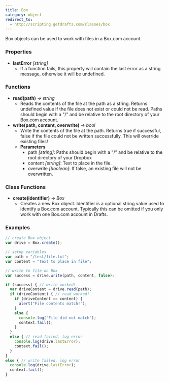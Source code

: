 ```yaml
---
title: Box
category: object
redirect_to:
  - http://scripting.getdrafts.com/classes/box
---
```


Box objects can be used to work with files in a Box.com account.

### Properties

- **lastError** *[string]*
  - If a function fails, this property will contain the last error as a string message, otherwise it will be undefined.

### Functions

- **read(path)** *-> string*
  - Reads the contents of the file at the path as a string. Returns undefined value if the file does not exist or could not be read. Paths should begin with a "/" and be relative to the root directory of your Box.com account.
- **write(path, content, overwrite)** *-> bool*
  - Write the contents of the file at the path. Returns true if successful, false if the file could not be written successfully.  This will override existing files!
  - **Parameters**
    - path *[string]*: Paths should begin with a "/" and be relative to the root directory of your Dropbox
    - content *[string]*: Text to place in the file.
    - overwrite *[boolean]*: If false, an existing file will not be overwritten.

### Class Functions

- **create(identifier)** *-> Box*
  - Creates a new Box object. Identifier is a optional string value used to identify a Box.com account.  Typically this can be omitted if you only work with one Box.com account in Drafts.

### Examples

```javascript
// create Box object
var drive = Box.create();

// setup variables
var path = "/test/file.txt";
var content = "text to place in file";

// write to file on Box
var success = drive.write(path, content, false);

if (success) { // write worked!
  var driveContent = drive.read(path);
  if (driveContent) { // read worked!
    if (driveContent == content) {
      alert("File contents match!");
    }
    else {
      console.log("File did not match");
      context.fail();
    }
  }
  else { // read failed, log error
    console.log(drive.lastError);
    context.fail();
  }
}
else { // write failed, log error
  console.log(drive.lastError);
  context.fail();
}
```
